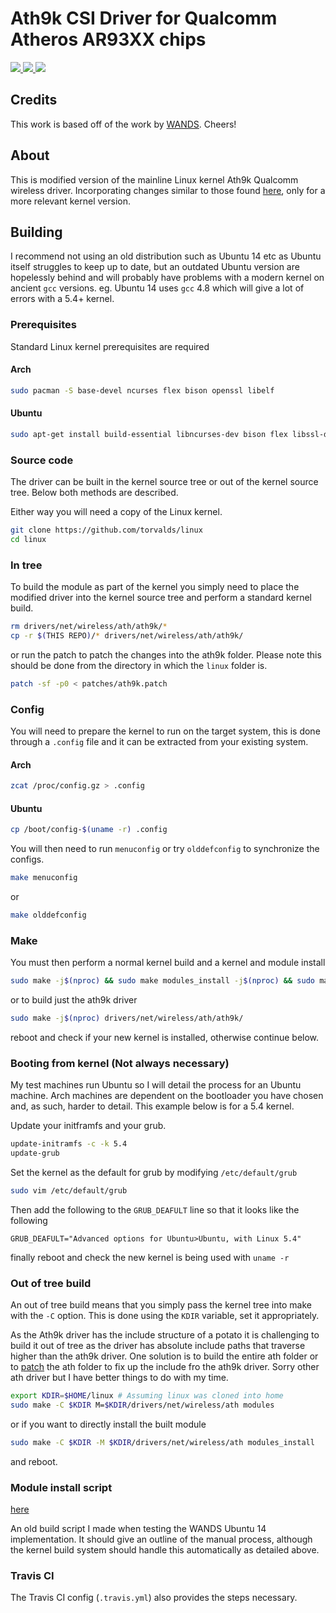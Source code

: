 # Ath9k CSI Driver for Qualcomm Atheros AR93XX chips

<p>
  <a href="https://travis-ci.com/alxhoff/Ath9k">
  <img src="https://travis-ci.com/alxhoff/Ath9k.svg?branch=master">
  </a>
  <a href="https://github.com/alxhoff/Ath9k/blob/master/LICENSE">
    <img src="https://img.shields.io/badge/license-GPLv3-blue.svg" />
  </a>
  <a href="https://github.com/torvalds/linux/">
    <img src="https://img.shields.io/github/v/tag/torvalds/linux?color=red&label=kernel" />
  </a>
</p>

## Credits

This work is based off of the work by [WANDS](https://wands.sg/research/wifi/AtherosCSI/). Cheers!

## About

This is modified version of the mainline Linux kernel Ath9k Qualcomm wireless driver. Incorporating changes similar to those found [here](https://github.com/xieyaxiongfly/Atheros-CSI-Tool), only for a more relevant kernel version.

## Building

I recommend not using an old distribution such as Ubuntu 14 etc as Ubuntu itself struggles to keep up to date, but an outdated Ubuntu version are hopelessly behind and will probably have problems with a modern kernel on ancient `gcc` versions. eg. Ubuntu 14 uses `gcc` 4.8 which will give a lot of errors with a 5.4+ kernel.

### Prerequisites

Standard Linux kernel prerequisites are required

#### Arch

```bash
sudo pacman -S base-devel ncurses flex bison openssl libelf
```

#### Ubuntu

```bash
sudo apt-get install build-essential libncurses-dev bison flex libssl-dev libelf-dev
```

### Source code

The driver can be built in the kernel source tree or out of the kernel source tree. Below both methods are described.

Either way you will need a copy of the Linux kernel.

```bash
git clone https://github.com/torvalds/linux
cd linux
```

### In tree

To build the module as part of the kernel you simply need to place the modified driver into the kernel source tree and perform a standard kernel build.

```bash
rm drivers/net/wireless/ath/ath9k/*
cp -r $(THIS REPO)/* drivers/net/wireless/ath/ath9k/
```

or run the patch to patch the changes into the ath9k folder. Please note this should be done from the directory in which the `linux` folder is.

```bash
patch -sf -p0 < patches/ath9k.patch
```

### Config

You will need to prepare the kernel to run on the target system, this is done through a `.config` file and it can be extracted from your existing system.

#### Arch

```bash
zcat /proc/config.gz > .config
```

#### Ubuntu

```bash
cp /boot/config-$(uname -r) .config
```

You will then need to run `menuconfig` or try `olddefconfig` to synchronize the configs.

```bash
make menuconfig
```
or
```bash
make olddefconfig
```

### Make

You must then perform a normal kernel build and a kernel and module install

```bash
sudo make -j$(nproc) && sudo make modules_install -j$(nproc) && sudo make install -j$(nproc)
```

or to build just the ath9k driver

```bash
sudo make -j$(nproc) drivers/net/wireless/ath/ath9k/
```

reboot and check if your new kernel is installed, otherwise continue below.

### Booting from kernel (Not always necessary)

My test machines run Ubuntu so I will detail the process for an Ubuntu machine. Arch machines are dependent on the bootloader you have chosen and, as such, harder to detail. This example below is for a 5.4 kernel.

Update your initframfs and your grub.

```bash
update-initramfs -c -k 5.4
update-grub
```

Set the kernel as the default for grub by modifying `/etc/default/grub`

```bash
sudo vim /etc/default/grub
```

Then add the following to the `GRUB_DEAFULT` line so that it looks like the following

    GRUB_DEAFULT="Advanced options for Ubuntu>Ubuntu, with Linux 5.4"

finally reboot and check the new kernel is being used with `uname -r`

### Out of tree build

An out of tree build means that you simply pass the kernel tree into make with the `-C` option. This is done using the `KDIR` variable, set it appropriately.

As the Ath9k driver has the include structure of a potato it is challenging to build it out of tree as the driver has absolute include paths that traverse higher than the ath9k driver. One solution is to build the entire ath folder or to [patch](patches/ath.patch) the ath folder to fix up the include fro the ath9k driver. Sorry other ath driver but I have better things to do with my time.

```bash
export KDIR=$HOME/linux # Assuming linux was cloned into home
sudo make -C $KDIR M=$KDIR/drivers/net/wireless/ath modules
```

or if you want to directly install the built module

```bash
sudo make -C $KDIR -M $KDIR/drivers/net/wireless/ath modules_install
```

and reboot.

### Module install script

[here](https://github.com/alxhoff/dotfiles/blob/master/random_scripts/build_ath9k.sh)

An old build script I made when testing the WANDS Ubuntu 14 implementation. It should give an outline of the manual process, although the kernel build system should handle this automatically as detailed above.

### Travis CI

The Travis CI config (`.travis.yml`) also provides the steps necessary.